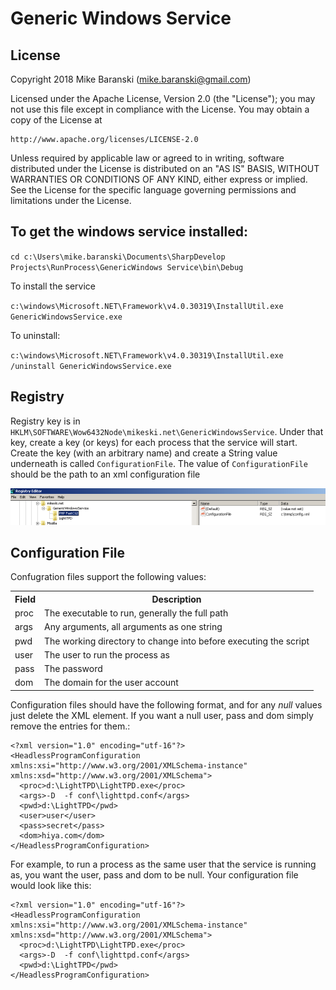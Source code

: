 ﻿Generic Windows Service
=======================

License
-------

Copyright 2018 Mike Baranski (mike.baranski@gmail.com)

Licensed under the Apache License, Version 2.0 (the "License");
you may not use this file except in compliance with the License.
You may obtain a copy of the License at

    http://www.apache.org/licenses/LICENSE-2.0

Unless required by applicable law or agreed to in writing, software
distributed under the License is distributed on an "AS IS" BASIS,
WITHOUT WARRANTIES OR CONDITIONS OF ANY KIND, either express or implied.
See the License for the specific language governing permissions and
limitations under the License.

To get the windows service installed:
-------------------------------------

`cd c:\Users\mike.baranski\Documents\SharpDevelop Projects\RunProcess\GenericWindows Service\bin\Debug`

To install the service

`c:\windows\Microsoft.NET\Framework\v4.0.30319\InstallUtil.exe GenericWindowsService.exe`

To uninstall:

`c:\windows\Microsoft.NET\Framework\v4.0.30319\InstallUtil.exe /uninstall GenericWindowsService.exe`

Registry
--------

Registry key is in `HKLM\SOFTWARE\Wow6432Node\mikeski.net\GenericWindowsService`.  Under that key, create a key (or keys) for each process that the service will start.
Create the key (with an arbitrary name) and create a String value underneath is called `ConfigurationFile`.  The value of `ConfigurationFile` should be the path to an
xml configuration file

![Example Image](/registry.png)

Configuration File
------------------
Confugration files support the following values:

<table>
<tr><th>Field</th><th>Description</th></tr>
<tr>

  <td>
    proc
  </td>
  <td>
    The executable to run, generally the full path
  </td>

</tr>
<tr>

  <td>
    args
  </td>
  <td>
    Any arguments, all arguments as one string
  </td>

</tr>
<tr>

  <td>
    pwd
  </td>
  <td>
    The working directory to change into before executing the script
  </td>

</tr>
<tr>

  <td>
    user
  </td>
  <td>
    The user to run the process as
  </td>

</tr>
<tr>

  <td>
    pass
  </td>
  <td>
    The password
  </td>

</tr>
<tr>

  <td>
    dom
  </td>
  <td>
    The domain for the user account
  </td>

</tr>
</table>

Configuration files should have the following format, and for any *null* values just delete the XML element.  If you want a null user, pass and dom simply remove the entries for them.:

    <?xml version="1.0" encoding="utf-16"?>
    <HeadlessProgramConfiguration xmlns:xsi="http://www.w3.org/2001/XMLSchema-instance" xmlns:xsd="http://www.w3.org/2001/XMLSchema">
      <proc>d:\LightTPD\LightTPD.exe</proc>
      <args>-D  -f conf\lighttpd.conf</args>
      <pwd>d:\LightTPD</pwd>
      <user>user</user>
      <pass>secret</pass>
      <dom>hiya.com</dom>
    </HeadlessProgramConfiguration>

For example, to run a process as the same user that the service is running as, you want the user, pass and dom to be null.  Your configuration file would look like this:

    <?xml version="1.0" encoding="utf-16"?>
    <HeadlessProgramConfiguration xmlns:xsi="http://www.w3.org/2001/XMLSchema-instance" xmlns:xsd="http://www.w3.org/2001/XMLSchema">
      <proc>d:\LightTPD\LightTPD.exe</proc>
      <args>-D  -f conf\lighttpd.conf</args>
      <pwd>d:\LightTPD</pwd>
    </HeadlessProgramConfiguration>
